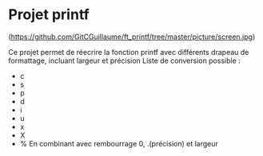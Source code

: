 # Projet printf

(https://github.com/GitCGuillaume/ft_printf/tree/master/picture/screen.jpg)

Ce projet permet de réecrire la fonction printf avec différents drapeau de formattage,
incluant largeur et précision
Liste de conversion possible : 
* c
* s
* p
* d
* i
* u
* x
* X
* %
En combinant avec rembourrage 0, .(précision) et largeur